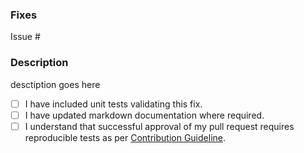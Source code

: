 ### Fixes

Issue #

### Description

desctiption goes here

- [ ] I have included unit tests validating this fix.
- [ ] I have updated markdown documentation where required.
- [ ] I understand that successful approval of my pull request requires reproducible tests as per [Contribution Guideline](https://github.com/elastacloud/parquet-dotnet/blob/master/.github/CONTRIBUTING.md).